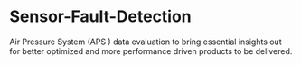 # Sensor-Fault-Detection
Air Pressure System (APS ) data evaluation to bring essential insights out for better optimized and more performance driven products to be delivered.
